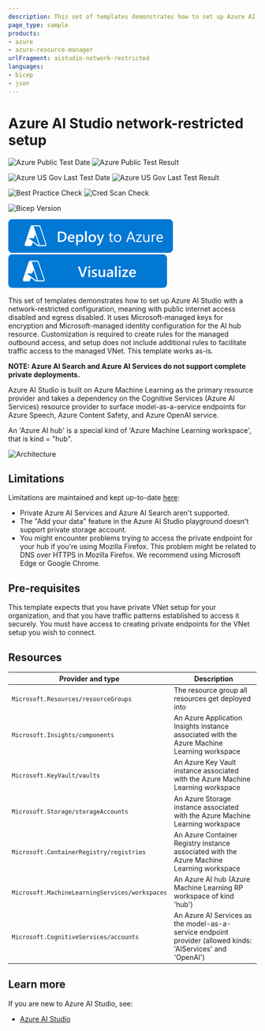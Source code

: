 ```yaml
---
description: This set of templates demonstrates how to set up Azure AI Studio with public internet access disabled and egress disabled, using Microsoft-managed keys for encryption and Microsoft-managed identity configuration for the AI resource.
page_type: sample
products:
- azure
- azure-resource-manager
urlFragment: aistudio-network-restricted
languages:
- bicep
- json
---
```

# Azure AI Studio network-restricted setup 

![Azure Public Test Date](https://azurequickstartsservice.blob.core.windows.net/badges/quickstarts/microsoft.machinelearningservices/aistudio-network-restricted/PublicLastTestDate.svg)
![Azure Public Test Result](https://azurequickstartsservice.blob.core.windows.net/badges/quickstarts/microsoft.machinelearningservices/aistudio-network-restricted/PublicDeployment.svg)

![Azure US Gov Last Test Date](https://azurequickstartsservice.blob.core.windows.net/badges/quickstarts/microsoft.machinelearningservices/aistudio-network-restricted/FairfaxLastTestDate.svg)
![Azure US Gov Last Test Result](https://azurequickstartsservice.blob.core.windows.net/badges/quickstarts/microsoft.machinelearningservices/aistudio-network-restricted/FairfaxDeployment.svg)

![Best Practice Check](https://azurequickstartsservice.blob.core.windows.net/badges/quickstarts/microsoft.machinelearningservices/aistudio-network-restricted/BestPracticeResult.svg)
![Cred Scan Check](https://azurequickstartsservice.blob.core.windows.net/badges/quickstarts/microsoft.machinelearningservices/aistudio-network-restricted/CredScanResult.svg)

![Bicep Version](https://azurequickstartsservice.blob.core.windows.net/badges/quickstarts/microsoft.machinelearningservices/aistudio-network-restricted/BicepVersion.svg)

[![Deploy To Azure](https://raw.githubusercontent.com/Azure/azure-quickstart-templates/master/1-CONTRIBUTION-GUIDE/images/deploytoazure.svg?sanitize=true)](https://portal.azure.com/#create/Microsoft.Template/uri/https:%2F%2Fraw.githubusercontent.com%2Fmarcjimz%2Faistudio-network-restricted%2Ffeat%2Frefactor%2Fazuredeploy.json)
[![Visualize](https://raw.githubusercontent.com/Azure/azure-quickstart-templates/master/1-CONTRIBUTION-GUIDE/images/visualizebutton.svg?sanitize=true)](http://armviz.io/#/?load=https%3A%2F%2Fraw.githubusercontent.com%2FAzure%2Fazure-quickstart-templates%2Fmaster%2Fquickstarts%2Fmicrosoft.machinelearningservices%2Faistudio-network-restricted%2Fazuredeploy.json)

This set of templates demonstrates how to set up Azure AI Studio with a network-restricted configuration, meaning with public internet access disabled and egress disabled. It uses Microsoft-managed keys for encryption and Microsoft-managed identity configuration for the AI hub resource. Customization is required to create rules for the managed outbound access, and setup does not include additional rules to facilitate traffic access to the managed VNet. This template works as-is.

**NOTE: Azure AI Search and Azure AI Services do not support complete private deployments.**

Azure AI Studio is built on Azure Machine Learning as the primary resource provider and takes a dependency on the Cognitive Services (Azure AI Services) resource provider to surface model-as-a-service endpoints for Azure Speech, Azure Content Safety, and Azure OpenAI service.

An 'Azure AI hub' is a special kind of 'Azure Machine Learning workspace', that is kind = "hub".

![Architecture](https://learn.microsoft.com/en-us/azure/ai-studio/media/how-to/network/azure-ai-network-inbound.svg)

## Limitations

Limitations are maintained and kept up-to-date [here](https://learn.microsoft.com/en-us/azure/ai-studio/how-to/configure-private-link?source=recommendations&tabs=azure-portal#limitations):

* Private Azure AI Services and Azure AI Search aren't supported.
* The "Add your data" feature in the Azure AI Studio playground doesn't support private storage account.
* You might encounter problems trying to access the private endpoint for your hub if you're using Mozilla Firefox. This problem might be related to DNS over HTTPS in Mozilla Firefox. We recommend using Microsoft Edge or Google Chrome.

## Pre-requisites

This template expects that you have private VNet setup for your organization, and that you have traffic patterns established to access it securely. You must have access to creating private endpoints for the VNet setup you wish to connect.

## Resources

| Provider and type | Description |
| - | - |
| `Microsoft.Resources/resourceGroups` | The resource group all resources get deployed into |
| `Microsoft.Insights/components` | An Azure Application Insights instance associated with the Azure Machine Learning workspace |
| `Microsoft.KeyVault/vaults` | An Azure Key Vault instance associated with the Azure Machine Learning workspace |
| `Microsoft.Storage/storageAccounts` | An Azure Storage instance associated with the Azure Machine Learning workspace |
| `Microsoft.ContainerRegistry/registries` | An Azure Container Registry instance associated with the Azure Machine Learning workspace |
| `Microsoft.MachineLearningServices/workspaces` | An Azure AI hub (Azure Machine Learning RP workspace of kind 'hub') |
| `Microsoft.CognitiveServices/accounts` | An Azure AI Services as the model-as-a-service endpoint provider (allowed kinds: 'AIServices' and 'OpenAI') |

## Learn more

If you are new to Azure AI Studio, see:

- [Azure AI Studio](https://aka.ms/aistudio/docs)